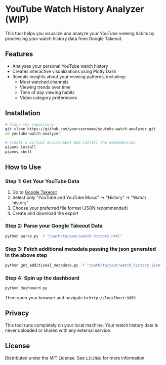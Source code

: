 # YouTube Watch History Analyzer (WIP)

This tool helps you visualize and analyze your YouTube viewing habits by processing your watch history data from Google Takeout.

## Features

- Analyzes your personal YouTube watch history
- Creates interactive visualizations using Plotly Dash
- Reveals insights about your viewing patterns, including:
  - Most watched channels
  - Viewing trends over time
  - Time of day viewing habits
  - Video category preferences

## Installation

```bash
# Clone the repository
git clone https://github.com/yourusername/youtube-watch-analyzer.git
cd youtube-watch-analyzer

# Create a virtual environment and install the dependencies
pipenv install
pipenv shell
```

## How to Use

### Step 1: Get Your YouTube Data

1. Go to [Google Takeout](https://takeout.google.com/)
2. Select only "YouTube and YouTube Music" → "History" → "Watch history"
3. Choose your preferred file format (JSON recommended)
4. Create and download the export

### Step 2: Parse your Google Takeout Data

```bash
python parse.py -f "/path/to/your/watch-history.html"
```

### Step 3: Fetch additional metadata passing the json generated in the above step

```bash
python get_additional_metadata.py -f "/path/to/your/watch_history.json"
```


### Step 4: Spin up the dashboard
```bash
python dashboard.py
```

Then open your browser and navigate to `http://localhost:8050`


## Privacy

This tool runs completely on your local machine. Your watch history data is never uploaded or shared with any external service.

## License

Distributed under the MIT License. See `LICENSE` for more information.